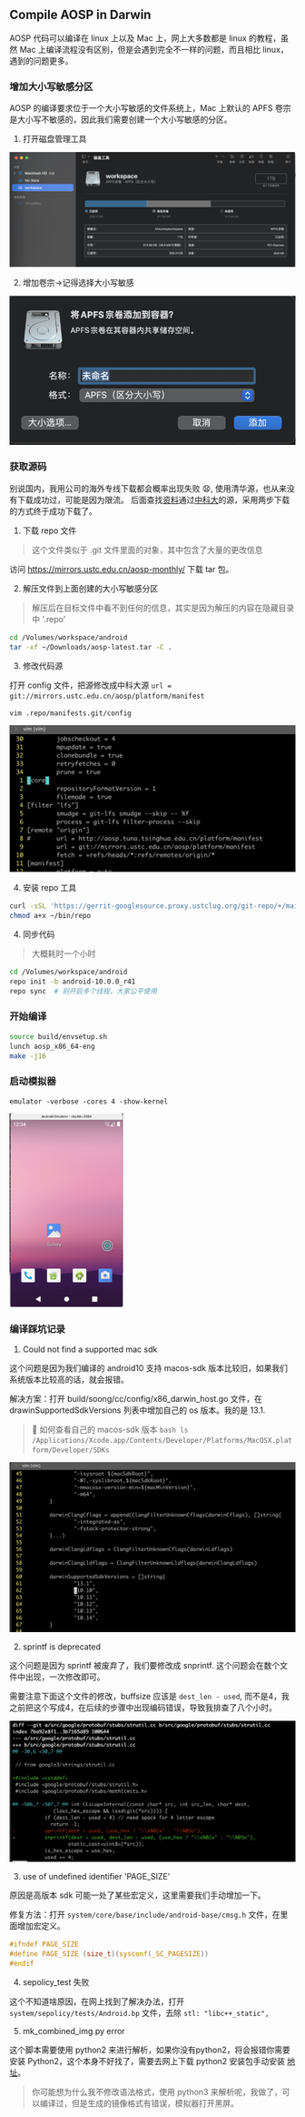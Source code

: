 ## Compile AOSP in Darwin

AOSP 代码可以编译在 linux 上以及 Mac 上，网上大多数都是 linux 的教程，虽然 Mac 上编译流程没有区别，但是会遇到完全不一样的问题，而且相比 linux， 遇到的问题更多。

### 增加大小写敏感分区

AOSP 的编译要求位于一个大小写敏感的文件系统上，Mac 上默认的 APFS 卷宗是大小写不敏感的，因此我们需要创建一个大小写敏感的分区。

1. 打开磁盘管理工具

![磁盘管理器](resources/1.png)

2. 增加卷宗->记得选择大小写敏感

![增加卷宗](resources/2.png)


### 获取源码

别说国内，我用公司的海外专线下载都会概率出现失败 :anguished:, 使用清华源，也从来没有下载成功过，可能是因为限流。
后面查找[资料](https://zhuanlan.zhihu.com/p/27236627794)通过[中科大](https://mirrors.ustc.edu.cn/help/aosp.html)的源，采用两步下载的方式终于成功下载了。

1. 下载 repo 文件
> 这个文件类似于 .git 文件里面的对象，其中包含了大量的更改信息

访问 https://mirrors.ustc.edu.cn/aosp-monthly/ 下载 tar 包。

2. 解压文件到上面创建的大小写敏感分区
> 解压后在目标文件中看不到任何的信息，其实是因为解压的内容在隐藏目录中 '.repo'

```bash
cd /Volumes/workspace/android
tar -xf ~/Downloads/aosp-latest.tar -C . 
```

3. 修改代码源

打开 config 文件，把源修改成中科大源 ```url = git://mirrors.ustc.edu.cn/aosp/platform/manifest```

```bash
vim .repo/manifests.git/config
```
![修改源](resources/3.png)

4. 安装 repo 工具

```bash
curl -sSL 'https://gerrit-googlesource.proxy.ustclug.org/git-repo/+/main/repo?format=TEXT' | base64 -d > ./repo
chmod a+x ~/bin/repo
```

4. 同步代码
> 大概耗时一个小时

```bash
cd /Volumes/workspace/android
repo init -b android-10.0.0_r41
repo sync  # 别开启多个线程，大家公平使用
```

### 开始编译

```bash
source build/envsetup.sh
lunch aosp_x86_64-eng
make -j16
```

### 启动模拟器

```
emulator -verbose -cores 4 -show-kernel
```

<img src="aosp/compile/resources/6.png" width="200" />

### 编译踩坑记录

1. Could not find a supported mac sdk

这个问题是因为我们编译的 android10 支持 macos-sdk 版本比较旧，如果我们系统版本比较高的话，就会报错。

解决方案：打开 build/soong/cc/config/x86_darwin_host.go 文件，在 drawinSupportedSdkVersions 列表中增加自己的 os 版本。我的是 13.1.

> :dart: 如何查看自己的 macos-sdk 版本
> ```bash ls /Applications/Xcode.app/Contents/Developer/Platforms/MacOSX.platform/Developer/SDKs ```

![修复1](resources/4.png)

2. sprintf is deprecated

这个问题是因为 sprintf 被废弃了，我们要修改成 snprintf. 这个问题会在数个文件中出现，一次修改即可。

需要注意下面这个文件的修改，buffsize 应该是 ```dest_len - used```, 而不是4，我之前把这个写成4，在后续的步骤中出现编码错误，导致我排查了八个小时。

![修复2](resources/5.png)

3. use of undefined identifier 'PAGE_SIZE'

原因是高版本 sdk 可能一处了某些宏定义，这里需要我们手动增加一下。

修复方法：打开 ```system/core/base/include/android-base/cmsg.h``` 文件，在里面增加宏定义。

```c
#ifndef PAGE_SIZE
#define PAGE_SIZE (size_t)(sysconf(_SC_PAGESIZE))
#endif
```

4. sepolicy_test 失败

这个不知道啥原因，在网上找到了解决办法，打开 ```system/sepolicy/tests/Android.bp``` 文件，去除 ```stl: "libc++_static",```

5. mk_combined_img.py  error

这个脚本需要使用 python2 来进行解析，如果你没有python2，将会报错你需要安装 Python2，这个本身不好找了，需要去网上下载 python2 安装包手动安装 [地址](https://www.python.org/downloads/release/python-2718/)。

> 你可能想为什么我不修改语法格式，使用 python3 来解析呢，我做了，可以编译过，但是生成的镜像格式有错误，模拟器打开黑屏。







